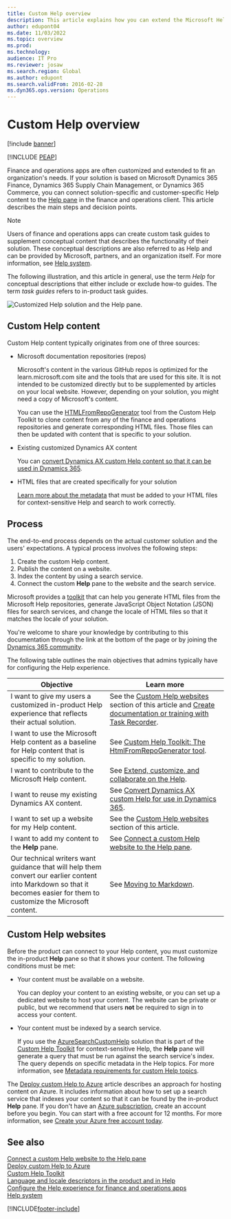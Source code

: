```yaml
---
title: Custom Help overview
description: This article explains how you can extend the Microsoft Help system so that it reflects your solution and then connect your content to the Help pane.
author: edupont04
ms.date: 11/03/2022
ms.topic: overview
ms.prod: 
ms.technology: 
audience: IT Pro
ms.reviewer: josaw
ms.search.region: Global
ms.author: edupont
ms.search.validFrom: 2016-02-28
ms.dyn365.ops.version: Operations
---
```


# Custom Help overview

[!include [banner](../includes/banner.md)]


[!INCLUDE [PEAP](../../../includes/peap-1.md)]

Finance and operations apps are often customized and extended to fit an organization's needs. If your solution is based on Microsoft Dynamics 365 Finance, Dynamics 365 Supply Chain Management, or Dynamics 365 Commerce, you can connect solution-specific and customer-specific Help content to the [Help pane](../../fin-ops/get-started/help-overview.md#in-product-help) in the finance and operations client. This article describes the main steps and decision points.

> [!NOTE]
> Users of finance and operations apps can create custom task guides to supplement conceptual content that describes the functionality of their solution. These conceptual descriptions are also referred to as Help and can be provided by Microsoft, partners, and an organization itself. For more information, see [Help system](../../fin-ops/get-started/help-overview.md).

The following illustration, and this article in general, use the term *Help* for conceptual descriptions that either include or exclude how-to guides. The term *task guides* refers to in-product task guides.

![Customized Help solution and the Help pane.](../../fin-ops/get-started/media/help-architecture.png)

## Custom Help content

Custom Help content typically originates from one of three sources:

- Microsoft documentation repositories (repos)

    Microsoft's content in the various GitHub repos is optimized for the learn.microsoft.com site and the tools that are used for this site. It is not intended to be customized directly but to be supplemented by articles on your local website. However, depending on your solution, you might need a copy of Microsoft's content.

    You can use the [HTMLFromRepoGenerator](custom-help-toolkit-HtmlFromRepoGenerator.md) tool from the Custom Help Toolkit to clone content from any of the finance and operations repositories and generate corresponding HTML files. Those files can then be updated with content that is specific to your solution.

- Existing customized Dynamics AX content

    You can [convert Dynamics AX custom Help content so that it can be used in Dynamics 365](migrate-dynamicsax2012.md).

- HTML files that are created specifically for your solution

    [Learn more about the metadata](preparing-content.md#metadata) that must be added to your HTML files for context-sensitive Help and search to work correctly.

## Process

The end-to-end process depends on the actual customer solution and the users' expectations. A typical process involves the following steps:

1. Create the custom Help content.
2. Publish the content on a website.
3. Index the content by using a search service.
4. Connect the custom **Help** pane to the website and the search service.

Microsoft provides a [toolkit](custom-help-toolkit.md) that can help you generate HTML files from the Microsoft Help repositories, generate JavaScript Object Notation (JSON) files for search services, and change the locale of HTML files so that it matches the locale of your solution.

You're welcome to share your knowledge by contributing to this documentation through the link at the bottom of the page or by joining the [Dynamics 365 community](https://community.dynamics.com/).

The following table outlines the main objectives that admins typically have for configuring the Help experience.

| Objective | Learn more |
|-----------|------------|
| I want to give my users a customized in-product Help experience that reflects their actual solution. | See the [Custom Help websites](#custom-help-sites) section of this article and [Create documentation or training with Task Recorder](../user-interface/task-recorder-training-docs.md). |
| I want to use the Microsoft Help content as a baseline for Help content that is specific to my solution. | See [Custom Help Toolkit: The HtmlFromRepoGenerator tool](custom-help-toolkit-HtmlFromRepoGenerator.md). |
| I want to contribute to the Microsoft Help content. | See [Extend, customize, and collaborate on the Help](contributor-guide.md). |
| I want to reuse my existing Dynamics AX content. | See [Convert Dynamics AX custom Help for use in Dynamics 365](migrate-dynamicsax2012.md). |
| I want to set up a website for my Help content. | See the [Custom Help websites](#custom-help-sites) section of this article. |
| I want to add my content to the **Help** pane. | See [Connect a custom Help website to the Help pane](connect-help-pane.md). |
| Our technical writers want guidance that will help them convert our earlier content into Markdown so that it becomes easier for them to customize the Microsoft content. | See [Moving to Markdown](migrate-dynamicsax2012.md#moving-to-markdown). |

## <a name="custom-help-sites"></a>Custom Help websites

Before the product can connect to your Help content, you must customize the in-product **Help** pane so that it shows your content. The following conditions must be met:

- Your content must be available on a website.

    You can deploy your content to an existing website, or you can set up a dedicated website to host your content. The website can be private or public, but we recommend that users **not** be required to sign in to access your content.

- Your content must be indexed by a search service.

    If you use the [AzureSearchCustomHelp](walkthrough-help-azure.md) solution that is part of the [Custom Help Toolkit](custom-help-toolkit.md) for context-sensitive Help, the **Help** pane will generate a query that must be run against the search service's index. The query depends on specific metadata in the Help topics. For more information, see [Metadata requirements for custom Help topics](preparing-content.md#metadata).

The [Deploy custom Help to Azure](walkthrough-help-azure.md) article describes an approach for hosting content on Azure. It includes information about how to set up a search service that indexes your content so that it can be found by the in-product **Help** pane. If you don't have an [Azure subscription](/azure/guides/developer/azure-developer-guide#understanding-accounts-subscriptions-and-billing), create an account before you begin. You can start with a free account for 12 months. For more information, see [Create your Azure free account today](https://azure.microsoft.com/free/).

## See also

[Connect a custom Help website to the Help pane](connect-help-pane.md)  
[Deploy custom Help to Azure](walkthrough-help-azure.md)  
[Custom Help Toolkit](custom-help-toolkit.md)  
[Language and locale descriptors in the product and in Help](language-locale.md)  
[Configure the Help experience for finance and operations apps](../../fin-ops/get-started/help-connect.md)  
[Help system](../../fin-ops/get-started/help-overview.md)


[!INCLUDE[footer-include](../../../includes/footer-banner.md)]
